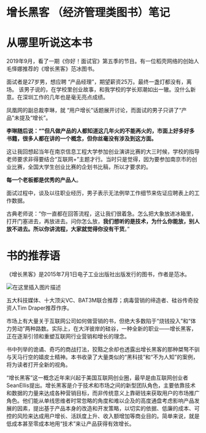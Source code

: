 # 增长黑客 （经济管理类图书）笔记
# 从哪里听说这本书

2019年9月，看了一期《你好！面试官》第五季的节目。有一位稻壳网络的创始人毛怿娜推荐的《增长黑客》范冰图书。

面试者是27岁男，想应聘 “产品经理”，期望薪资25万。最终一盏灯都没有，离场。
该男子说的，在学校里创业故事，和我学校的学长郑潮如出一辙。没什么新意。在深圳工作的几年也是毫无亮点成绩。

凤凰网的副总裁李琳，就 “用户增长”话题展开讨论，而面试的男子只讲了“产品”未提及“增长”。

**李琳随后说：“”但凡做产品的人都知道这几年火的不能再火的，市面上好多好多书籍，很多人都在讲的一个概念，但你丝毫没有涉及到这方面。**

这让我回想起当年在南京信息工程大学参加创业演讲比赛的大三时候，学校的指导老师要求非得要结合“互联网+”主题才行。当时只是觉得，因为要参加南京市的创业比赛，全国大学生创业比赛的企划书比稿，所以才要求的。

**每一个老板都是优秀的产品人**。

面试过程中，谈及以往职业经历，男子表示无法例举工作细节来佐证应聘表上的工作数据。

古典老师说：“你一直都在回答流程，这让我们很着急。怎么把大象放进冰箱里，打开门塞进去，再放进去。问你怎么放，**我们想听的是技术，为什么你能放，别人放不进去。所以你讲流程，大家就觉得你没有干货**。”

# 书的推荐语

《增长黑客》是2015年7月1日电子工业出版社出版发行的图书，作者是范冰。 

![在这里插入图片描述](https://img-blog.csdnimg.cn/20190928230812360.jpg?x-oss-process=image/watermark,type_ZmFuZ3poZW5naGVpdGk,shadow_10,text_aHR0cHM6Ly9ibG9nLmNzZG4ubmV0L3UwMTQxNzEwOTE=,size_16,color_FFFFFF,t_70)


五大科技媒体、十大顶尖VC、BAT3M联合推荐；病毒营销的缔造者、硅谷传奇投资人Tim Draper推荐作序。

市场上有大量关于互联网公司如何做营销的书，但绝大多数陷于“烧钱投入”和“体力劳动”两种路数。实际上，在大洋彼岸的硅谷，一种全新的职业——增长黑客，正在逐渐引领和重塑互联网行业营销和增长的理念。

书中列举的诡谲、奇巧的商战打法，狡黠之余却也透露出增长黑客的那种桀骜不驯与天马行空的嬉皮士精神。本书收录了大量类似的“黑科技”和“不为人知”的案例，将为读者打开全新的视角。

“增长黑客”这一概念近年来兴起于美国互联网创业圈，最早是由互联网创业者SeanEllis提出。增长黑客是介于技术和市场之间的新型团队角色，主要依靠技术和数据的力量来达成各种营销目标，而非传统意义上靠砸钱来获取用户的市场推广角色。他们能从单线思维者时常忽略的角度和难以企及的高度通盘考虑影响产品发展的因素，提出基于产品本身的改造和开发策略，以切实的依据、低廉的成本、可控的风险来达成用户增长、活跃度上升、收入额增加等商业目的。简单来说，就是低成本甚至零成本地用“技术”来让产品获得有效增长。

